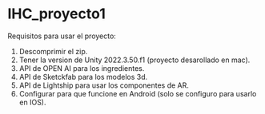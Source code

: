 # IHC_proyecto1

Requisitos para usar el proyecto:

1. Descomprimir el zip.
2. Tener la version de Unity 2022.3.50.f1 <Metal>(proyecto desarollado en mac).
3. API de OPEN AI para los ingredientes.
4. API de Sketckfab para los modelos 3d.
5. API de Lightship para usar los componentes de AR.
6. Configurar para que funcione en Android (solo se configuro para usarlo en IOS).
